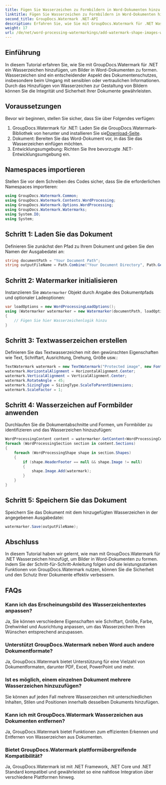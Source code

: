 ```yaml
---
title: Fügen Sie Wasserzeichen zu Formbildern in Word-Dokumenten hinzu
linktitle: Fügen Sie Wasserzeichen zu Formbildern in Word-Dokumenten hinzu
second_title: GroupDocs.Watermark .NET-API
description: Erfahren Sie, wie Sie mit GroupDocs.Watermark für .NET Wasserzeichen hinzufügen, um Bilder in Word-Dokumenten zu formen. Erhöhen Sie die Dokumentensicherheit mit diesem Tutorial.
weight: 17
url: /de/net/word-processing-watermarkings/add-watermark-shape-images-word-docs/
---
```

## Einführung
In diesem Tutorial erfahren Sie, wie Sie mit GroupDocs.Watermark für .NET ein Wasserzeichen hinzufügen, um Bilder in Word-Dokumenten zu formen. Wasserzeichen sind ein entscheidender Aspekt des Dokumentenschutzes, insbesondere beim Umgang mit sensiblen oder vertraulichen Informationen. Durch das Hinzufügen von Wasserzeichen zur Gestaltung von Bildern können Sie die Integrität und Sicherheit Ihrer Dokumente gewährleisten.
## Voraussetzungen
Bevor wir beginnen, stellen Sie sicher, dass Sie über Folgendes verfügen:
1.  GroupDocs.Watermark für .NET: Laden Sie die GroupDocs.Watermark-Bibliothek von herunter und installieren Sie sie[Download-Seite](https://releases.groupdocs.com/Watermark/net/).
2. Dokument: Bereiten Sie das Word-Dokument vor, in das Sie das Wasserzeichen einfügen möchten.
3. Entwicklungsumgebung: Richten Sie Ihre bevorzugte .NET-Entwicklungsumgebung ein.
## Namespaces importieren
Stellen Sie vor dem Schreiben des Codes sicher, dass Sie die erforderlichen Namespaces importieren:
```csharp
using GroupDocs.Watermark.Common;
using GroupDocs.Watermark.Contents.WordProcessing;
using GroupDocs.Watermark.Options.WordProcessing;
using GroupDocs.Watermark.Watermarks;
using System.IO;
using System;
```
## Schritt 1: Laden Sie das Dokument
Definieren Sie zunächst den Pfad zu Ihrem Dokument und geben Sie den Namen der Ausgabedatei an:
```csharp
string documentPath = "Your Document Path";
string outputFileName = Path.Combine("Your Document Directory", Path.GetFileName(documentPath));
```
## Schritt 2: Watermarker initialisieren
 Instanziieren Sie a`Watermarker` Objekt durch Angabe des Dokumentpfads und optionaler Ladeoptionen:
```csharp
var loadOptions = new WordProcessingLoadOptions();
using (Watermarker watermarker = new Watermarker(documentPath, loadOptions))
{
    // Fügen Sie hier Wasserzeichenlogik hinzu
}
```
## Schritt 3: Textwasserzeichen erstellen
Definieren Sie das Textwasserzeichen mit den gewünschten Eigenschaften wie Text, Schriftart, Ausrichtung, Drehung, Größe usw.:
```csharp
TextWatermark watermark = new TextWatermark("Protected image", new Font("Arial", 8));
watermark.HorizontalAlignment = HorizontalAlignment.Center;
watermark.VerticalAlignment = VerticalAlignment.Center;
watermark.RotateAngle = 45;
watermark.SizingType = SizingType.ScaleToParentDimensions;
watermark.ScaleFactor = 1;
```
## Schritt 4: Wasserzeichen auf Formbilder anwenden
Durchlaufen Sie die Dokumentabschnitte und Formen, um Formbilder zu identifizieren und das Wasserzeichen hinzuzufügen:
```csharp
WordProcessingContent content = watermarker.GetContent<WordProcessingContent>();
foreach (WordProcessingSection section in content.Sections)
{
    foreach (WordProcessingShape shape in section.Shapes)
    {
        if (shape.HeaderFooter == null && shape.Image != null)
        {
            shape.Image.Add(watermark);
        }
    }
}
```
## Schritt 5: Speichern Sie das Dokument
Speichern Sie das Dokument mit dem hinzugefügten Wasserzeichen in der angegebenen Ausgabedatei:
```csharp
watermarker.Save(outputFileName);
```

## Abschluss
In diesem Tutorial haben wir gelernt, wie man mit GroupDocs.Watermark für .NET Wasserzeichen hinzufügt, um Bilder in Word-Dokumenten zu formen. Indem Sie der Schritt-für-Schritt-Anleitung folgen und die leistungsstarken Funktionen von GroupDocs.Watermark nutzen, können Sie die Sicherheit und den Schutz Ihrer Dokumente effektiv verbessern.
## FAQs
### Kann ich das Erscheinungsbild des Wasserzeichentextes anpassen?
Ja, Sie können verschiedene Eigenschaften wie Schriftart, Größe, Farbe, Drehwinkel und Ausrichtung anpassen, um das Wasserzeichen Ihren Wünschen entsprechend anzupassen.
### Unterstützt GroupDocs.Watermark neben Word auch andere Dokumentformate?
Ja, GroupDocs.Watermark bietet Unterstützung für eine Vielzahl von Dokumentformaten, darunter PDF, Excel, PowerPoint und mehr.
### Ist es möglich, einem einzelnen Dokument mehrere Wasserzeichen hinzuzufügen?
Sie können auf jeden Fall mehrere Wasserzeichen mit unterschiedlichen Inhalten, Stilen und Positionen innerhalb desselben Dokuments hinzufügen.
### Kann ich mit GroupDocs.Watermark Wasserzeichen aus Dokumenten entfernen?
Ja, GroupDocs.Watermark bietet Funktionen zum effizienten Erkennen und Entfernen von Wasserzeichen aus Dokumenten.
### Bietet GroupDocs.Watermark plattformübergreifende Kompatibilität?
Ja, GroupDocs.Watermark ist mit .NET Framework, .NET Core und .NET Standard kompatibel und gewährleistet so eine nahtlose Integration über verschiedene Plattformen hinweg.